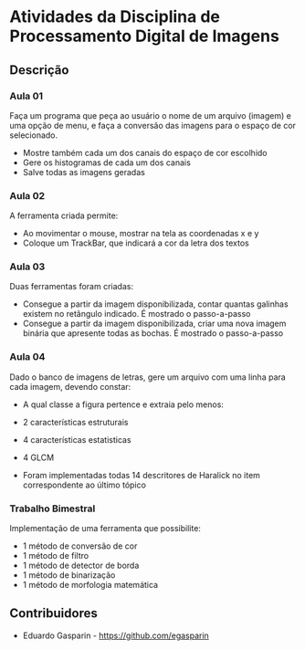 # Atividades da Disciplina de Processamento Digital de Imagens


## Descrição

### Aula 01
Faça um programa que peça ao usuário o nome de um arquivo (imagem) e uma opção de menu, e faça a conversão das imagens para o espaço de cor selecionado. 
- Mostre também cada um dos canais do espaço de cor escolhido
- Gere os histogramas de cada um dos canais
- Salve todas as imagens geradas

### Aula 02
A ferramenta criada permite:
- Ao movimentar o mouse, mostrar na tela as coordenadas x e y
- Coloque um TrackBar, que indicará a cor da letra dos textos

### Aula 03
Duas ferramentas foram criadas:
- Consegue a partir da imagem disponibilizada, contar quantas galinhas existem no retângulo indicado. É mostrado o passo-a-passo
- Consegue a partir da imagem disponibilizada, criar uma nova imagem binária que apresente todas as bochas. É mostrado o passo-a-passo

### Aula 04
Dado o banco de imagens de letras, gere um arquivo com uma linha para cada imagem, devendo constar:
- A qual classe a figura pertence e extraia pelo menos:
- 2 características estruturais 
- 4 características estatisticas
- 4 GLCM

- Foram implementadas todas 14 descritores de Haralick no item correspondente ao último tópico

### Trabalho Bimestral
Implementação de uma ferramenta que possibilite:
- 1 método de conversão de cor
- 1 método de filtro
- 1 método de detector de borda
- 1 método de binarização
- 1 método de morfologia matemática

## Contribuidores
- Eduardo Gasparin - <https://github.com/egasparin>
